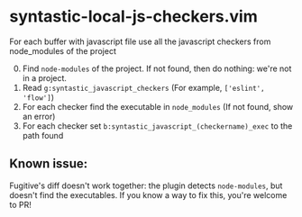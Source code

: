 # syntastic-local-js-checkers.vim
For each buffer with javascript file use all the javascript checkers from node_modules of the project

0. Find `node-modules` of the project. If not found, then do nothing: we're not in a project.
1. Read `g:syntastic_javascript_checkers` (For example, `['eslint', 'flow']`)
2. For each checker find the executable in `node_modules` (If not found, show an error)
3. For each checker set `b:syntastic_javascript_(checkername)_exec` to the path found

## Known issue:
Fugitive's diff doesn't work together: the plugin detects `node-modules`, but doesn't find the executables. If you know a way to fix this, you're welcome to PR!
